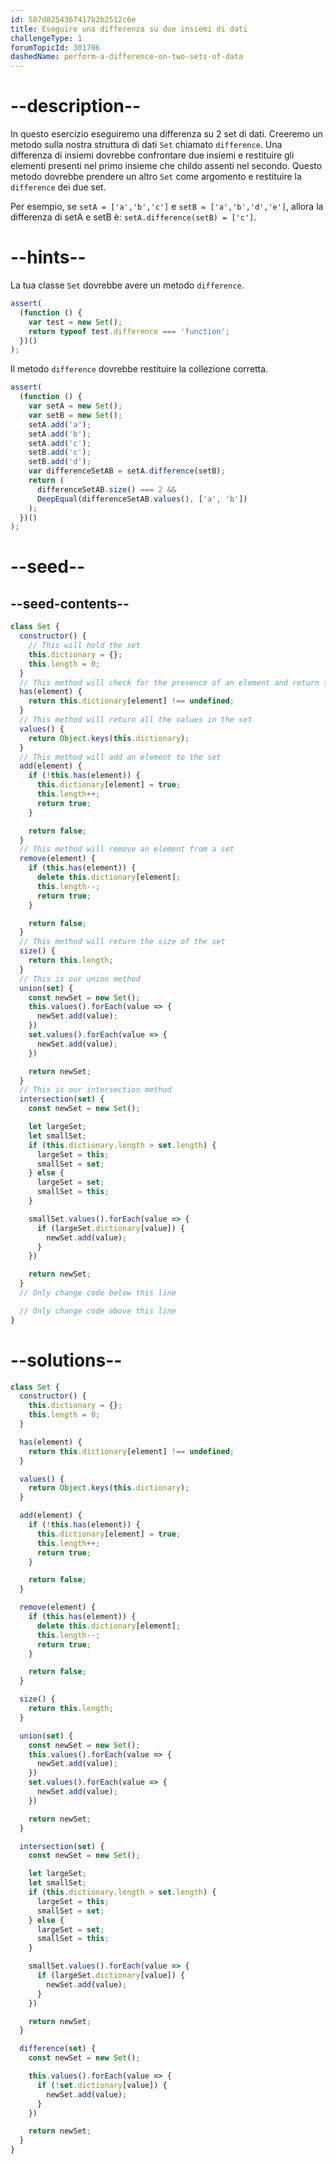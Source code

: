 ```yaml
---
id: 587d8254367417b2b2512c6e
title: Eseguire una differenza su due insiemi di dati
challengeType: 1
forumTopicId: 301706
dashedName: perform-a-difference-on-two-sets-of-data
---
```


# --description--

In questo esercizio eseguiremo una differenza su 2 set di dati. Creeremo un metodo sulla nostra struttura di dati `Set` chiamato `difference`. Una differenza di insiemi dovrebbe confrontare due insiemi e restituire gli elementi presenti nel primo insieme che childo assenti nel secondo. Questo metodo dovrebbe prendere un altro `Set` come argomento e restituire la `difference` dei due set.

Per esempio, se `setA = ['a','b','c']` e `setB = ['a','b','d','e']`, allora la differenza di setA e setB è: `setA.difference(setB) = ['c']`.

# --hints--

La tua classe `Set` dovrebbe avere un metodo `difference`.

```js
assert(
  (function () {
    var test = new Set();
    return typeof test.difference === 'function';
  })()
);
```

Il metodo `difference` dovrebbe restituire la collezione corretta.

```js
assert(
  (function () {
    var setA = new Set();
    var setB = new Set();
    setA.add('a');
    setA.add('b');
    setA.add('c');
    setB.add('c');
    setB.add('d');
    var differenceSetAB = setA.difference(setB);
    return (
      differenceSetAB.size() === 2 &&
      DeepEqual(differenceSetAB.values(), ['a', 'b'])
    );
  })()
);
```

# --seed--

## --seed-contents--

```js
class Set {
  constructor() {
    // This will hold the set
    this.dictionary = {};
    this.length = 0;
  }
  // This method will check for the presence of an element and return true or false
  has(element) {
    return this.dictionary[element] !== undefined;
  }
  // This method will return all the values in the set
  values() {
    return Object.keys(this.dictionary);
  }
  // This method will add an element to the set
  add(element) {
    if (!this.has(element)) {
      this.dictionary[element] = true;
      this.length++;
      return true;
    }

    return false;
  }
  // This method will remove an element from a set
  remove(element) {
    if (this.has(element)) {
      delete this.dictionary[element];
      this.length--;
      return true;
    }

    return false;
  }
  // This method will return the size of the set
  size() {
    return this.length;
  }
  // This is our union method 
  union(set) {
    const newSet = new Set();
    this.values().forEach(value => {
      newSet.add(value);
    })
    set.values().forEach(value => {
      newSet.add(value);
    })

    return newSet;
  }
  // This is our intersection method
  intersection(set) {
    const newSet = new Set();

    let largeSet;
    let smallSet;
    if (this.dictionary.length > set.length) {
      largeSet = this;
      smallSet = set;
    } else {
      largeSet = set;
      smallSet = this;
    }

    smallSet.values().forEach(value => {
      if (largeSet.dictionary[value]) {
        newSet.add(value);
      }
    })

    return newSet;
  }
  // Only change code below this line

  // Only change code above this line
}
```

# --solutions--

```js
class Set {
  constructor() {
    this.dictionary = {};
    this.length = 0;
  }

  has(element) {
    return this.dictionary[element] !== undefined;
  }

  values() {
    return Object.keys(this.dictionary);
  }

  add(element) {
    if (!this.has(element)) {
      this.dictionary[element] = true;
      this.length++;
      return true;
    }

    return false;
  }

  remove(element) {
    if (this.has(element)) {
      delete this.dictionary[element];
      this.length--;
      return true;
    }

    return false;
  }

  size() {
    return this.length;
  }

  union(set) {
    const newSet = new Set();
    this.values().forEach(value => {
      newSet.add(value);
    })
    set.values().forEach(value => {
      newSet.add(value);
    })

    return newSet;
  }

  intersection(set) {
    const newSet = new Set();

    let largeSet;
    let smallSet;
    if (this.dictionary.length > set.length) {
      largeSet = this;
      smallSet = set;
    } else {
      largeSet = set;
      smallSet = this;
    }

    smallSet.values().forEach(value => {
      if (largeSet.dictionary[value]) {
        newSet.add(value);
      }
    })

    return newSet;
  }

  difference(set) {
    const newSet = new Set();

    this.values().forEach(value => {
      if (!set.dictionary[value]) {
        newSet.add(value);
      }
    })

    return newSet;
  }
}
```
